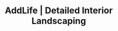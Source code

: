 ---
title: "AddLife | Detailed Interior Landscaping"
url: /phoenix/addlife-detailed-interior-landscaping/
shop: interior decoration
---